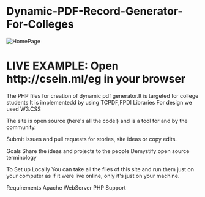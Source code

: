 # Dynamic-PDF-Record-Generator-For-Colleges
![HomePage](https://lh5.googleusercontent.com/swP9IbWo1Y96B6ERehkOGnMFmdmXZ5otOb55mS44sMDXk984wEM3p7ITDlJrEgCz6Z5f_7mEkg4Pbw=w1366-h662-rw "A Sample Page")

<h1> LIVE EXAMPLE: Open http://csein.ml/eg in your browser</h1>

The PHP files for creation of dynamic pdf generator.It is targeted for college students
It is implementedd by using TCPDF,FPDI Libraries
For design we used W3.CSS

The site is open source (here's all the code!) and is a tool for and by the community.

Submit issues and pull requests for stories, site ideas or copy edits.

Goals
Share the ideas and projects to the people
Demystify open source terminology

To Set up Locally
You can take all the files of this site and run them just on your computer as if it were live online, only it's just on your machine.

Requirements
Apache WebServer
PHP Support


